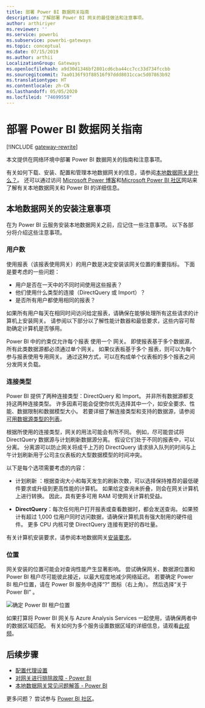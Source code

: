 ```yaml
---
title: 部署 Power BI 数据网关指南
description: 了解部署 Power BI 网关的最佳做法和注意事项。
author: arthiriyer
ms.reviewer: ''
ms.service: powerbi
ms.subservice: powerbi-gateways
ms.topic: conceptual
ms.date: 07/15/2019
ms.author: arthii
LocalizationGroup: Gateways
ms.openlocfilehash: a9d30d1346bf2801cd6cba44cc7cc33d734fccbb
ms.sourcegitcommit: 7aa0136f93f88516f97ddd8031ccac5d07863b92
ms.translationtype: HT
ms.contentlocale: zh-CN
ms.lasthandoff: 05/05/2020
ms.locfileid: "74699558"
---
```

# <a name="guidance-for-deploying-a-data-gateway-for-power-bi"></a>部署 Power BI 数据网关指南

[!INCLUDE [gateway-rewrite](includes/gateway-rewrite.md)]

本文提供在网络环境中部署 Power BI 数据网关的指南和注意事项。

有关如何下载、安装、配置和管理本地数据网关的信息，请参阅[本地数据网关是什么？](/data-integration/gateway/service-gateway-onprem)。 还可以通过访问 [Microsoft Power 博客](https://powerbi.microsoft.com/blog/)和[Microsoft Power BI 社区](https://community.powerbi.com/)网站来了解有关本地数据网关和 Power BI 的详细信息。

## <a name="installation-considerations-for-the-on-premises-data-gateway"></a>本地数据网关的安装注意事项

在为 Power BI 云服务安装本地数据网关之前，应记住一些注意事项。 以下各部分将介绍这些注意事项。

### <a name="number-of-users"></a>用户数

使用报表（该报表使用网关）的用户数是决定安装该网关位置的重要指标。 下面是要考虑的一些问题：

* 用户是否在一天中的不同时间使用这些报表？
* 他们使用什么类型的连接（DirectQuery 或 Import）？
* 是否所有用户都使用相同的报表？

如果所有用户每天在相同时间访问给定报表，请确保在能够处理所有这些请求的计算机上安装网关。 请参阅以下部分以了解性能计数器和最低要求，这些内容可帮助确定计算机是否够用。

Power BI 中的约束仅允许每个报表  使用一个  网关。 即使报表基于多个数据源，所有此类数据源都必须通过单个网关。 如果仪表板基于多个  报表，则可以为每个参与报表使用专用网关。 通过这种方式，可以在构成单个仪表板的多个报表之间分发网关负载。

### <a name="connection-type"></a>连接类型

Power BI 提供了两种连接类型：DirectQuery 和 Import。 并非所有数据源都支持这两种连接类型。 许多因素可能会促使你优先选择其中一个，如安全要求、性能、数据限制和数据模型大小。 若要详细了解连接类型和支持的数据源，请参阅[可用数据源类型的列表](service-gateway-data-sources.md#list-of-available-data-source-types)。

根据所使用的连接类型，网关的用法可能会有所不同。 例如，尽可能尝试将 DirectQuery 数据源与计划刷新数据源分离。 假设它们处于不同的报表中，可以分离。 分离源可以防止网关将成千上万的 DirectQuery 请求排入队列的时间与上午计划刷新用于公司主仪表板的大型数据模型的时间冲突。 

以下是每个选项需要考虑的内容：

* 计划刷新  ：根据查询大小和每天发生的刷新次数，可以选择保持推荐的最低硬件要求或升级到更高性能的计算机。 如果给定查询未折叠，则会在网关计算机上进行转换。 因此，具有更多可用 RAM 可使网关计算机受益。

* **DirectQuery**：每次任何用户打开报表或查看数据时，都会发送查询。 如果预计有超过 1,000 位用户同时访问数据，请确保计算机具有强大耐用的硬件组件。 更多 CPU 内核可使 DirectQuery 连接有更好的吞吐量。

有关计算机安装要求，请参阅本地数据网关[安装要求](/data-integration/gateway/service-gateway-install#requirements)。

### <a name="location"></a>位置

网关安装的位置可能会对查询性能产生显著影响。 尝试确保网关、数据源位置和 Power BI 租户尽可能彼此接近，以最大程度地减少网络延迟。 若要确定 Power BI 租户位置，请在 Power BI 服务中选择“?”  图标（右上角）。 然后选择“关于 Power BI”  。

![确定 Power BI 租户位置](media/service-gateway-deployment-guidance/powerbi-gateway-deployment-guidance_02.png)

如果打算将 Power BI 网关与 Azure Analysis Services 一起使用，请确保两者中的数据区域匹配。 有关如何为多个服务设置数据区域的详细信息，请观看[此视频](https://guyinacube.com/2018/01/power-bi-azure-analysis-services-gateway-data-region/)。

## <a name="next-steps"></a>后续步骤

* [配置代理设置](/data-integration/gateway/service-gateway-proxy)  
* [对网关进行排除故障 - Power BI](service-gateway-onprem-tshoot.md)  
* [本地数据网关常见问题解答 - Power BI](service-gateway-power-bi-faq.md)  

更多问题？ 尝试参与 [Power BI 社区](https://community.powerbi.com/)。

